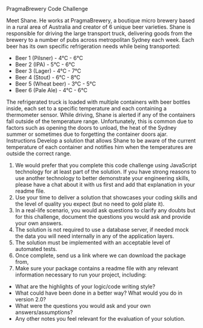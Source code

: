 PragmaBrewery Code Challenge

Meet Shane. He works at PragmaBrewery, a boutique micro brewery based in a rural area
of Australia and creator of 6 unique beer varieties. Shane is responsible for driving the
large transport truck, delivering goods from the brewery to a number of pubs across
metropolitan Sydney each week.
Each beer has its own specific refrigeration needs while being transported:
- Beer 1 (Pilsner) - 4°C - 6°C
- Beer 2 (IPA) - 5°C - 6°C
- Beer 3 (Lager) - 4°C - 7°C
- Beer 4 (Stout) - 6°C - 8°C
- Beer 5 (Wheat beer) - 3°C - 5°C
- Beer 6 (Pale Ale) - 4°C - 6°C

The refrigerated truck is loaded with multiple containers with beer bottles inside, each
set to a specific temperature and each containing a thermometer sensor.
While driving, Shane is alerted if any of the containers fall outside of the temperature
range. Unfortunately, this is common due to factors such as opening the doors to unload,
the heat of the Sydney summer or sometimes due to forgetting the container doors ajar.
Instructions
Develop a solution that allows Shane to be aware of the current temperature of each
container and notifies him when the temperatures are outside the correct range.
1. We would prefer that you complete this code challenge using JavaScript
technology for at least part of the solution. If you have strong reasons to use
another technology to better demonstrate your engineering skills, please have a
chat about it with us first and add that explanation in your readme file.
2. Use your time to deliver a solution that showcases your coding skills and the level
of quality you expect (but no need to gold plate it).
3. In a real-life scenario, you would ask questions to clarify any doubts but for this
challenge, document the questions you would ask and provide your own answers.
4. The solution is not required to use a database server, if needed mock the data you
will need internally in any of the application layers.
5. The solution must be implemented with an acceptable level of automated tests.
6. Once complete, send us a link where we can download the package from,
7. Make sure your package contains a readme file with any relevant information
necessary to run your project, including:
- What are the highlights of your logic/code writing style?
- What could have been done in a better way? What would you do in version
2.0?
- What were the questions you would ask and your own answers/assumptions?
- Any other notes you feel relevant for the evaluation of your solution.
